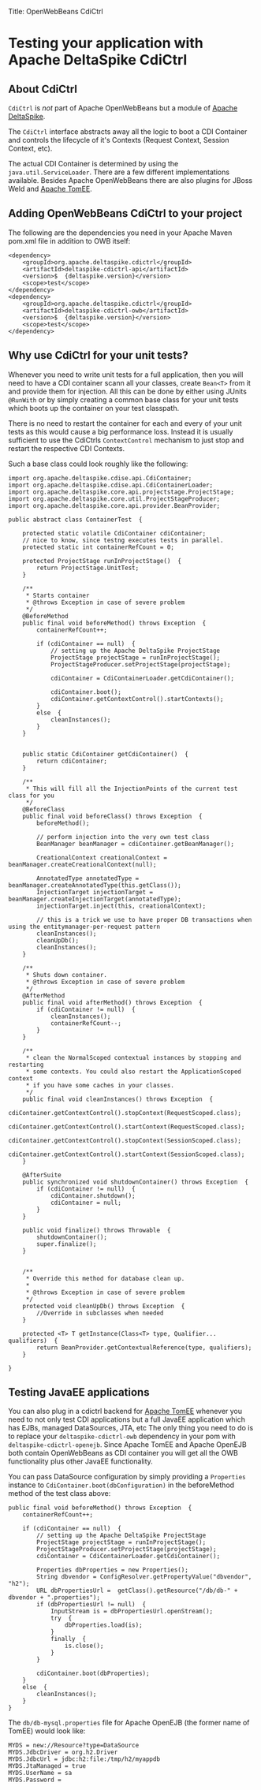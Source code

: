 Title: OpenWebBeans CdiCtrl 

# Testing your application with Apache DeltaSpike CdiCtrl 

## About CdiCtrl

``CdiCtrl`` is *not* part of Apache OpenWebBeans but a module of 
[Apache DeltaSpike][1]. 

The ``CdiCtrl`` interface abstracts away all the logic to boot a CDI Container
and controls the lifecycle of it's Contexts (Request Context, Session Context, etc).

The actual CDI Container is determined by using the ``java.util.ServiceLoader``.
There are a few different implementations available. Besides Apache OpenWebBeans
there are also plugins for JBoss Weld and [Apache TomEE][2]. 

## Adding OpenWebBeans CdiCtrl to your project

The following are the dependencies you need in your Apache Maven pom.xml file in addition to
OWB itself:

    <dependency>
        <groupId>org.apache.deltaspike.cdictrl</groupId>
        <artifactId>deltaspike-cdictrl-api</artifactId>
        <version>$  {deltaspike.version}</version>
        <scope>test</scope>
    </dependency>
    <dependency>
        <groupId>org.apache.deltaspike.cdictrl</groupId>
        <artifactId>deltaspike-cdictrl-owb</artifactId>
        <version>$  {deltaspike.version}</version>
        <scope>test</scope>
    </dependency>

## Why use CdiCtrl for your unit tests?

Whenever you need to write unit tests for a full application, then you will need to 
have a CDI container scann all your classes, create ``Bean<T>`` from it and provide 
them for injection. All this can be done by either using JUnits ``@RunWith`` or 
by simply creating a common base class for your unit tests which boots up the 
container on your test classpath.

There is no need to restart the container for each and every of your unit tests
as this would cause a big performance loss. Instead it is usually sufficient to 
use the CdiCtrls ``ContextControl`` mechanism to just stop and restart the 
respective CDI Contexts.

Such a base class could look roughly like the following:

    import org.apache.deltaspike.cdise.api.CdiContainer;
    import org.apache.deltaspike.cdise.api.CdiContainerLoader;
    import org.apache.deltaspike.core.api.projectstage.ProjectStage;
    import org.apache.deltaspike.core.util.ProjectStageProducer;
    import org.apache.deltaspike.core.api.provider.BeanProvider;

    public abstract class ContainerTest  {
    
        protected static volatile CdiContainer cdiContainer;
        // nice to know, since testng executes tests in parallel.
        protected static int containerRefCount = 0;
    
        protected ProjectStage runInProjectStage()  {
            return ProjectStage.UnitTest;
        }
        
        /**
         * Starts container
         * @throws Exception in case of severe problem
         */
        @BeforeMethod
        public final void beforeMethod() throws Exception  {
            containerRefCount++;
    
            if (cdiContainer == null)  {
                // setting up the Apache DeltaSpike ProjectStage
                ProjectStage projectStage = runInProjectStage();
                ProjectStageProducer.setProjectStage(projectStage);
    
                cdiContainer = CdiContainerLoader.getCdiContainer();
    
                cdiContainer.boot();
                cdiContainer.getContextControl().startContexts();
            }
            else  {
                cleanInstances();
            }
        }
    
    
        public static CdiContainer getCdiContainer()  {
            return cdiContainer;
        }
    
        /**
         * This will fill all the InjectionPoints of the current test class for you
         */
        @BeforeClass
        public final void beforeClass() throws Exception  {
            beforeMethod();
    
            // perform injection into the very own test class
            BeanManager beanManager = cdiContainer.getBeanManager();
    
            CreationalContext creationalContext = beanManager.createCreationalContext(null);
    
            AnnotatedType annotatedType = beanManager.createAnnotatedType(this.getClass());
            InjectionTarget injectionTarget = beanManager.createInjectionTarget(annotatedType);
            injectionTarget.inject(this, creationalContext);
    
            // this is a trick we use to have proper DB transactions when using the entitymanager-per-request pattern
            cleanInstances();
            cleanUpDb();
            cleanInstances();
        }
    
        /**
         * Shuts down container.
         * @throws Exception in case of severe problem
         */
        @AfterMethod
        public final void afterMethod() throws Exception  {
            if (cdiContainer != null)  {
                cleanInstances();
                containerRefCount--;
            }
        }
    
        /**
         * clean the NormalScoped contextual instances by stopping and restarting
         * some contexts. You could also restart the ApplicationScoped context
         * if you have some caches in your classes. 
         */
        public final void cleanInstances() throws Exception  {
            cdiContainer.getContextControl().stopContext(RequestScoped.class);
            cdiContainer.getContextControl().startContext(RequestScoped.class);
            cdiContainer.getContextControl().stopContext(SessionScoped.class);
            cdiContainer.getContextControl().startContext(SessionScoped.class);
        }
    
        @AfterSuite
        public synchronized void shutdownContainer() throws Exception  {
            if (cdiContainer != null)  {
                cdiContainer.shutdown();
                cdiContainer = null;
            }
        }
    
        public void finalize() throws Throwable  {
            shutdownContainer();
            super.finalize();
        }
    
    
        /**
         * Override this method for database clean up.
         *
         * @throws Exception in case of severe problem
         */
        protected void cleanUpDb() throws Exception  {
            //Override in subclasses when needed
        }
    
        protected <T> T getInstance(Class<T> type, Qualifier... qualifiers)  {
            return BeanProvider.getContextualReference(type, qualifiers);
        }
    
    }

## Testing JavaEE applications

You can also plug in a cdictrl backend for [Apache TomEE][2] whenever you need to not only test CDI applications 
but a full JavaEE application which has EJBs, managed DataSources, JTA, etc
The only thing you need to do is to replace your ``deltaspike-cdictrl-owb`` dependency in your pom with
``deltaspike-cdictrl-openejb``. Since Apache TomEE and Apache OpenEJB both contain OpenWebBeans as CDI container
you will get all the OWB functionality plus other JavaEE functionality.  

You can pass DataSource configuration by simply providing a ``Properties`` instance to 
``CdiContainer.boot(dbConfiguration)`` in the beforeMethod method of the test class above:

    public final void beforeMethod() throws Exception  {
        containerRefCount++;
    
        if (cdiContainer == null)  {
            // setting up the Apache DeltaSpike ProjectStage
            ProjectStage projectStage = runInProjectStage();
            ProjectStageProducer.setProjectStage(projectStage);
            cdiContainer = CdiContainerLoader.getCdiContainer();
    
            Properties dbProperties = new Properties();
            String dbvendor = ConfigResolver.getPropertyValue("dbvendor", "h2");
            URL dbPropertiesUrl =  getClass().getResource("/db/db-" + dbvendor + ".properties");
            if (dbPropertiesUrl != null)  {
                InputStream is = dbPropertiesUrl.openStream();
                try  {
                    dbProperties.load(is);
                }
                finally  {
                    is.close();
                }
            }

            cdiContainer.boot(dbProperties);
        }
        else  {
            cleanInstances();
        }
    }
        
The ``db/db-mysql.properties`` file for Apache OpenEJB (the former name of TomEE) would look like:

    MYDS = new://Resource?type=DataSource
    MYDS.JdbcDriver = org.h2.Driver
    MYDS.JdbcUrl = jdbc:h2:file:/tmp/h2/myappdb
    MYDS.JtaManaged = true
    MYDS.UserName = sa
    MYDS.Password =


  [1]: https://deltaspike.apache.org
  [2]: https://tomee.apache.org

